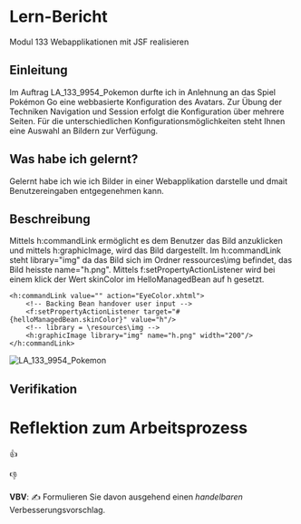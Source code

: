 # Lern-Bericht
Modul 133 Webapplikationen mit JSF realisieren

## Einleitung

Im Auftrag LA_133_9954_Pokemon durfte ich in Anlehnung an das Spiel Pokémon Go eine webbasierte Konfiguration des Avatars. Zur Übung der Techniken Navigation und Session erfolgt die Konfiguration über mehrere Seiten. Für die unterschiedlichen Konfigurationsmöglichkeiten steht Ihnen eine Auswahl an Bildern zur Verfügung. 

## Was habe ich gelernt?

Gelernt habe ich wie ich Bilder in einer Webapplikation darstelle und dmait Benutzereingaben entgegenehmen kann.

## Beschreibung

Mittels h:commandLink ermöglicht es dem Benutzer das Bild anzuklicken und mittels h:graphicImage, wird das Bild dargestellt. 
Im h:commandLink steht library="img" da das Bild sich im Ordner ressources\img befindet, das Bild heisste name="h.png".
Mittels f:setPropertyActionListener wird bei einem klick der Wert skinColor im HelloManagedBean auf h gesetzt.

```
<h:commandLink value="" action="EyeColor.xhtml">
    <!-- Backing Bean handover user input -->
    <f:setPropertyActionListener target="#{helloManagedBean.skinColor}" value="h"/>
    <!-- library = \resources\img -->
    <h:graphicImage library="img" name="h.png" width="200"/> 
</h:commandLink>
```

![LA_133_9954_Pokemon](https://user-images.githubusercontent.com/94226346/187175103-4c568e33-24be-4ab0-859d-29c89f7756b0.jpg)


## Verifikation



# Reflektion zum Arbeitsprozess

👍 

👎 

**VBV**: ✍️ Formulieren Sie davon ausgehend einen *handelbaren* Verbesserungsvorschlag.
